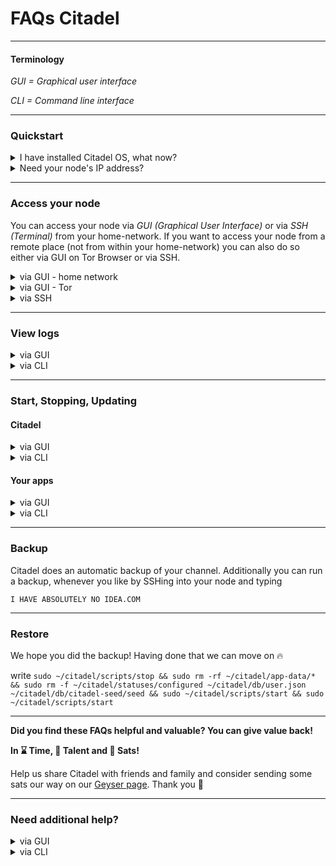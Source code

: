 # FAQs Citadel

---

#### Terminology

_GUI = Graphical user interface_

_CLI = Command line interface_

---

### Quickstart

<details>
  <summary>I have installed Citadel OS, what now?</summary>
  
  - Open any browser from any of your devices
  
  - Type in the address bar `citadel.local` OR your node IP address - for help see **Need your node's IP address?**
  
  - type in your password
  
  - enjoy Citadel
  
</details>

<details>
   <summary>Need your node's IP address?</summary>
  
  - Install Angry IP Scanner [here](https://angryip.org/)
  
  - Open Angry IP Scanner and press "Start"
  
  - Identify the IP address of your node looking at `Hostname` and `Ping`
  (keep in mind that Ethernet has lower ping than Wifi)
</details>

---

### Access your node
  
  You can access your node via _GUI (Graphical User Interface)_ or via _SSH (Terminal)_ from your home-network.
  If you want to access your node from a remote place (not from within your home-network) you can also do     so either via GUI on Tor Browser or via SSH.
 
 <details><summary>via GUI - home network</summary>

  - Open any browser
  
  -  Type in the address bar `citadel.local` OR your node IP address - for help see **Need your node's IP address?**
  
  - type your password
</details>

 <details><summary>via GUI - Tor</summary>

  - Open the Tor browser
  
  -  Type in the address bar the `.onion address` of your node that you can find under "Settings"
  
  - type your password
</details>
 
 <details> <summary>via SSH</summary>
  
  - Open the Terminal on any device you want to use for SSH into your node

  - write `ssh -t [account_name]@[ip_address]`

      - replacing `[account_name]` with the name of the account you used when installing Citadel

      - replacing `[ip_address]` with the IP address of your node - for help see **Need your node's IP              address?**
 </details>

---

### View logs

<details><summary>via GUI</summary>
  
  - Open any Browser and log in into to your node - for help see **Access your node**
  
  - go to "Settings"
  
  - under "Troubleshooting" press "Start"
</details>

<details><summary>via CLI</summary>

  - SSH into your node - for help see **Access your node**
  
  - for detailed logs write `sudo ~/citadel/scripts/debug --upload --no-tor`
  
  There are several other options for citadel logs:
  - `cat ~/citadel/logs/karen.log`
  - `cat ~/citadel/logs/status-monitor.log`
  - `cat ~/citadel/logs/backup-monitor.log`
  
  And there are also application-specific logs.
  
  - `sudo docker logs --tail=100 lnbits-main-lnd-1`
  - `sudo docker logs --tail=100 lnd-service-1`
  - `sudo docker logs --tail=100 lnd-backup-1`
  - `sudo docker logs --tail=100 manager`
</details>

---

### Start, Stopping, Updating

#### Citadel
<details><summary>via GUI</summary>
  
- Open any Browser and log in into to your node - for help see **Access your node**
  
- go to "Settings"
  
- _Updating_: click "Check for updates", then "Install Now" if there are any updates

- _Stopping_: click "Shutdown" or "Restart"

</details>

<details><summary>via CLI</summary>
  
- SSH into your node - for help see **Access your node**
  
- _Start_: write `sudo ~/citadel/scripts/start`

- _Stop_: write `sudo ~/citadel/scripts/stop`
  
- _Update_: write `sudo ~/citadel/scripts/update/update --repo runcitadel/core#v0.2.2`
Make sure to replace the version with the one you want to install.
Note that it is recommended to update via GUI.
</details>

#### Your apps

<details><summary>via GUI</summary>
  
- Open any Browser and log in into to your node - for help see **Access your node**
  
- _Installation_: Go to "App Store" where you can find all compatible Apps for your Version of Citadel. Choose the app you want and click install and
copy the passwort shown in the right upper corner to open the app. All installed apps are also accessible from the menue "Apps"

- _Updating_: Go to "Apps" and click "Update"
  
- _Deinstallation_: Go to "Apps" and click "Edit", choose the App to deinstall and click "Uninstall"

</details>

<details><summary>via CLI</summary>
  
  As an example we took LNbits here but it works like this for all others, too.
  
- SSH into your node - for help see **Access your node**
  
- _Start_: write `sudo ~/citadel/scripts/app start lnbits`

- _Stop_: write `sudo ~/citadel/scripts/app stop lnbits`
  
- _Update_: write `sudo ~/citadel/scripts/app stop lnbits && sudo ~/citadel/scripts/app update && sudo ~/citadel/scripts/app start lnbits`
  
</details>

---

### Backup

Citadel does an automatic backup of your channel. Additionally you can run a backup, whenever you like by SSHing into your node and typing

`I HAVE ABSOLUTELY NO IDEA.COM`

---

### Restore

We hope you did the backup! Having done that we can move on 🔥

write `sudo ~/citadel/scripts/stop && sudo rm -rf ~/citadel/app-data/* && sudo rm -f ~/citadel/statuses/configured ~/citadel/db/user.json ~/citadel/db/citadel-seed/seed && sudo ~/citadel/scripts/start && sudo ~/citadel/scripts/start`

---

**Did you find these FAQs helpful and valuable? You can give value back!**

**In ⌛ Time, 🎨 Talent and 🧡 Sats!** 

Help us share Citadel with friends and family and consider sending some sats our way on our [Geyser page](https://geyser.fund/project/runcitadel). Thank you :pray:

---

### Need additional help?

<details><summary>via GUI</summary>

- generate logs - for help see **view logs**
  
- Press "Download logs"
  
- Join the [Telegram group of Citadel](https://t.me/runcitadel/1), describe in detail what happened and attach the logs file.
  
- have patience :)
  We are a small team, but we are trying our best to get back to you asap!
</details>

<details><summary>via CLI</summary>

- generate logs - for help see **view logs**
  
- copy the sharable link you get
  
- Join the [Telegram group of Citadel](https://t.me/runcitadel/1), describe in detail what happened and paste the logs's link
  
- have patience :)
  We are a small team, but we are trying our best to get back to you asap!
</details>
